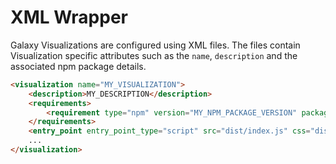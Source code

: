 # XML Wrapper

Galaxy Visualizations are configured using XML files. The files contain Visualization specific attributes such as the `name`, `description` and the associated npm package details.

```md
<visualization name="MY_VISUALIZATION">
    <description>MY_DESCRIPTION</description>
    <requirements>
        <requirement type="npm" version="MY_NPM_PACKAGE_VERSION" package="MY_NPM_PACKAGE_NAME"/>
    </requirements>
    <entry_point entry_point_type="script" src="dist/index.js" css="dist/index.css" />
    ...
</visualization>
```